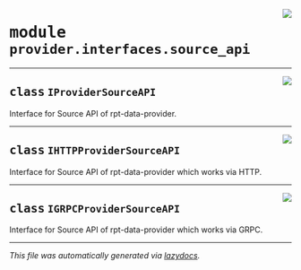 <!-- markdownlint-disable -->

<a href="../../th2_data_services/provider/interfaces/source_api.py#L0"><img align="right" style="float:right;" src="https://img.shields.io/badge/-source-cccccc?style=flat-square"></a>

# <kbd>module</kbd> `provider.interfaces.source_api`






---

<a href="../../th2_data_services/provider/interfaces/source_api.py#L18"><img align="right" style="float:right;" src="https://img.shields.io/badge/-source-cccccc?style=flat-square"></a>

## <kbd>class</kbd> `IProviderSourceAPI`
Interface for Source API of rpt-data-provider. 





---

<a href="../../th2_data_services/provider/interfaces/source_api.py#L22"><img align="right" style="float:right;" src="https://img.shields.io/badge/-source-cccccc?style=flat-square"></a>

## <kbd>class</kbd> `IHTTPProviderSourceAPI`
Interface for Source API of rpt-data-provider which works via HTTP. 





---

<a href="../../th2_data_services/provider/interfaces/source_api.py#L26"><img align="right" style="float:right;" src="https://img.shields.io/badge/-source-cccccc?style=flat-square"></a>

## <kbd>class</kbd> `IGRPCProviderSourceAPI`
Interface for Source API of rpt-data-provider which works via GRPC. 







---

_This file was automatically generated via [lazydocs](https://github.com/ml-tooling/lazydocs)._
